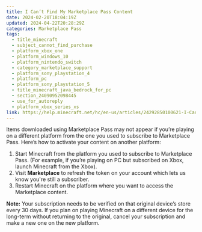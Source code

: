 ```yaml
---
title: I Can’t Find My Marketplace Pass Content
date: 2024-02-20T18:04:19Z
updated: 2024-04-22T20:28:29Z
categories: Marketplace Pass
tags:
  - title_minecraft
  - subject_cannot_find_purchase
  - platform_xbox_one
  - platform_windows_10
  - platform_nintendo_switch
  - category_marketplace_support
  - platform_sony_playstation_4
  - platform_pc
  - platform_sony_playstation_5
  - title_minecraft_java_bedrock_for_pc
  - section_24090952098445
  - use_for_autoreply
  - platform_xbox_series_xs
link: https://help.minecraft.net/hc/en-us/articles/24292850100621-I-Can-t-Find-My-Marketplace-Pass-Content
---
```


Items downloaded using Marketplace Pass may not appear if you’re playing on a different platform from the one you used to subscribe to Marketplace Pass. Here’s how to activate your content on another platform:

1.  Start Minecraft from the platform you used to subscribe to Marketplace Pass. (For example, if you’re playing on PC but subscribed on Xbox, launch Minecraft from the Xbox).
2.  Visit **Marketplace** to refresh the token on your account which lets us know you're still a subscriber.
3.  Restart Minecraft on the platform where you want to access the Marketplace content. 

**Note:** Your subscription needs to be verified on that original device’s store every 30 days. If you plan on playing Minecraft on a different device for the long-term without returning to the original, cancel your subscription and make a new one on the new platform.
